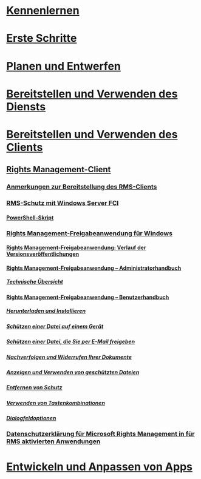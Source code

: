 # [Kennenlernen](/rights-management/understand-explore/azure-rights-management)
# [Erste Schritte](/rights-management/get-started/requirements-azure-rms)
# [Planen und Entwerfen](/rights-management/plan-design/deployment-roadmap)
# [Bereitstellen und Verwenden des Diensts](/rights-management/deploy-use/activate-service)
# [Bereitstellen und Verwenden des Clients](use-client.md)
## [Rights Management-Client](use-client.md)
### [Anmerkungen zur Bereitstellung des RMS-Clients](client-deployment-notes.md)
### [RMS-Schutz mit Windows Server FCI](configure-fci.md)
#### [PowerShell-Skript](fci-script.md)
### [Rights Management-Freigabeanwendung für Windows](sharing-app-windows.md)
#### [Rights Management-Freigabeanwendung: Verlauf der Versionsveröffentlichungen](sharing-app-version-release-history.md)
#### [Rights Management-Freigabeanwendung – Administratorhandbuch](sharing-app-admin-guide.md)
##### [Technische Übersicht](sharing-app-admin-guide-technical.md)
#### [Rights Management-Freigabeanwendung – Benutzerhandbuch](sharing-app-user-guide.md)
##### [Herunterladen und Installieren](install-sharing-app.md)
##### [Schützen einer Datei auf einem Gerät](sharing-app-protect-in-place.md)
##### [Schützen einer Datei, die Sie per E-Mail freigeben](sharing-app-protect-by-email.md)
##### [Nachverfolgen und Widerrufen Ihrer Dokumente](sharing-app-track-revoke.md)
##### [Anzeigen und Verwenden von geschützten Dateien](sharing-app-view-use-files.md)
##### [Entfernen von Schutz](sharing-app-remove-protection.md)
##### [Verwenden von Tastenkombinationen](sharing-app-keyboard-shortcuts.md)
##### [Dialogfeldoptionen](sharing-app-dialog-box.md)
### [Datenschutzerklärung für Microsoft Rights Management in für RMS aktivierten Anwendungen](privacy-statement-rms-enlightened-applications.md)
# [Entwickeln und Anpassen von Apps](/rights-management/develop/developers-guide)


<!--HONumber=Apr16_HO5-->


